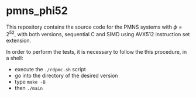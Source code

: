 # pmns_phi52

This repository contains the source code for the PMNS systems with $\phi=2^{52}$, with both versions, sequential C and SIMD using AVX512 instruction set extension.

In order to perform the tests, it is necessary to follow the this procedure, in a shell:

- execute the `./rdpmc.sh` script
- go into the directory of the desired version
- type `make -B`
- then `./main`

